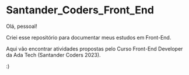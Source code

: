 # Santander_Coders_Front_End
Olá, pessoal!

Criei esse repositório para documentar meus estudos em Front-End.

Aqui vão encontrar atividades propostas pelo Curso Front-End Developer da Ada Tech (Santander Coders 2023).

:)
